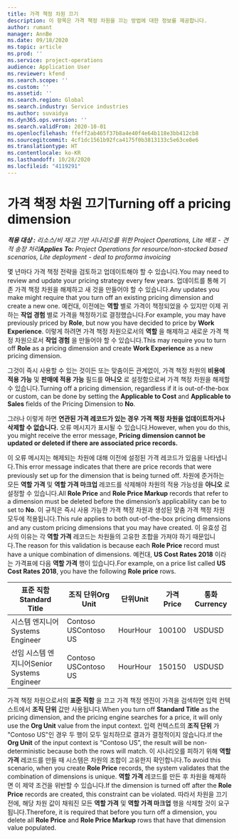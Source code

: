 ```yaml
---
title: 가격 책정 차원 끄기
description: 이 항목은 가격 책정 차원을 끄는 방법에 대한 정보를 제공합니다.
author: rumant
manager: AnnBe
ms.date: 09/18/2020
ms.topic: article
ms.prod: ''
ms.service: project-operations
audience: Application User
ms.reviewer: kfend
ms.search.scope: ''
ms.custom: ''
ms.assetid: ''
ms.search.region: Global
ms.search.industry: Service industries
ms.author: suvaidya
ms.dyn365.ops.version: ''
ms.search.validFrom: 2020-10-01
ms.openlocfilehash: ffeff2ab465f37b8a4e40f4e64b118e3bb412cb8
ms.sourcegitcommit: 4cf1dc1561b92fca4175f0b3813133c5e63ce8e6
ms.translationtype: HT
ms.contentlocale: ko-KR
ms.lasthandoff: 10/28/2020
ms.locfileid: "4119291"
---
```

# <a name="turning-off-a-pricing-dimension"></a><span data-ttu-id="b9065-103">가격 책정 차원 끄기</span><span class="sxs-lookup"><span data-stu-id="b9065-103">Turning off a pricing dimension</span></span>

<span data-ttu-id="b9065-104">_**적용 대상 :** 리소스/비 재고 기반 시나리오를 위한 Project Operations, Lite 배포 - 견적 송장 처리_</span><span class="sxs-lookup"><span data-stu-id="b9065-104">_**Applies To:** Project Operations for resource/non-stocked based scenarios, Lite deployment - deal to proforma invoicing_</span></span>

<span data-ttu-id="b9065-105">몇 년마다 가격 책정 전략을 검토하고 업데이트해야 할 수 있습니다.</span><span class="sxs-lookup"><span data-stu-id="b9065-105">You may need to review and update your pricing strategy every few years.</span></span> <span data-ttu-id="b9065-106">업데이트를 통해 기존 가격 책정 차원을 해제하고 새 것을 만들어야 할 수 있습니다.</span><span class="sxs-lookup"><span data-stu-id="b9065-106">Any updates you make might require that you turn off an existing pricing dimension and create a new one.</span></span> <span data-ttu-id="b9065-107">예컨대, 이전에는 **역할** 별로 가격이 책정되었을 수 있지만 이제 귀하는 **작업 경험** 별로 가격을 책정하기로 결정했습니다.</span><span class="sxs-lookup"><span data-stu-id="b9065-107">For example, you may have previously priced by **Role**, but now you have decided to price by **Work Experience**.</span></span> <span data-ttu-id="b9065-108">이렇게 하려면 가격 책정 차원으로서의 **역할** 을 해제하고 새로운 가격 책정 차원으로서 **작업 경험** 을 만들어야 할 수 있습니다.</span><span class="sxs-lookup"><span data-stu-id="b9065-108">This may require you to turn off **Role** as a pricing dimension and create **Work Experience** as a new pricing dimension.</span></span> 

<span data-ttu-id="b9065-109">그것이 즉시 사용할 수 있는 것이든 또는 맞춤이든 관계없이, 가격 책정 차원의 **비용에 적용 가능** 및 **판매에 적용 가능** 필드를 **아니오** 로 설정함으로써 가격 책정 차원을 해제할 수 있습니다.</span><span class="sxs-lookup"><span data-stu-id="b9065-109">Turning off a pricing dimension, regardless if it is out-of-the-box or custom, can be done by setting the **Applicable to Cost** and **Applicable to Sales** fields of the Pricing Dimension to **No**.</span></span>

<span data-ttu-id="b9065-110">그러나 이렇게 하면 **연관된 가격 레코드가 있는 경우 가격 책정 차원을 업데이트하거나 삭제할 수 없습니다.** 오류 메시지가 표시될 수 있습니다.</span><span class="sxs-lookup"><span data-stu-id="b9065-110">However, when you do this, you might receive the error message, **Pricing dimension cannot be updated or deleted if there are associated price records.**</span></span>

<span data-ttu-id="b9065-111">이 오류 메시지는 해제되는 차원에 대해 이전에 설정된 가격 레코드가 있음을 나타냅니다.</span><span class="sxs-lookup"><span data-stu-id="b9065-111">This error message indicates that there are price records that were previously set up for the dimension that is being turned off.</span></span> <span data-ttu-id="b9065-112">차원에 준거하는 모든 **역할 가격** 및 **역할 가격 마크업** 레코드를 삭제해야 차원의 적용 가능성을 **아니오** 로 설정할 수 있습니다.</span><span class="sxs-lookup"><span data-stu-id="b9065-112">All **Role Price** and **Role Price Markup** records that refer to a dimension must be deleted before the dimension’s applicability can be to set to **No**.</span></span> <span data-ttu-id="b9065-113">이 규칙은 즉시 사용 가능한 가격 책정 차원과 생성된 맞춤 가격 책정 차원 모두에 적용됩니다.</span><span class="sxs-lookup"><span data-stu-id="b9065-113">This rule applies to both out-of-the-box pricing dimensions and any custom pricing dimensions that you may have created.</span></span> <span data-ttu-id="b9065-114">이 유효성 검사의 이유는 각 **역할 가격** 레코드는 차원들의 고유한 조합을 가져야 하기 때문입니다.</span><span class="sxs-lookup"><span data-stu-id="b9065-114">The reason for this validation is because each **Role Price** record must have a unique combination of dimensions.</span></span> <span data-ttu-id="b9065-115">예컨대, **US Cost Rates 2018** 이라는 가격표에 다음 **역할 가격** 행이 있습니다.</span><span class="sxs-lookup"><span data-stu-id="b9065-115">For example, on a price list called **US Cost Rates 2018**, you have the following **Role price** rows.</span></span> 

| <span data-ttu-id="b9065-116">표준 직함</span><span class="sxs-lookup"><span data-stu-id="b9065-116">Standard Title</span></span>         | <span data-ttu-id="b9065-117">조직 단위</span><span class="sxs-lookup"><span data-stu-id="b9065-117">Org Unit</span></span>    |<span data-ttu-id="b9065-118">단위</span><span class="sxs-lookup"><span data-stu-id="b9065-118">Unit</span></span>   |<span data-ttu-id="b9065-119">가격</span><span class="sxs-lookup"><span data-stu-id="b9065-119">Price</span></span>  |<span data-ttu-id="b9065-120">통화</span><span class="sxs-lookup"><span data-stu-id="b9065-120">Currency</span></span>  |
| -----------------------|-------------|-------|-------|----------|
| <span data-ttu-id="b9065-121">시스템 엔지니어</span><span class="sxs-lookup"><span data-stu-id="b9065-121">Systems Engineer</span></span>|<span data-ttu-id="b9065-122">Contoso US</span><span class="sxs-lookup"><span data-stu-id="b9065-122">Contoso US</span></span>|<span data-ttu-id="b9065-123">Hour</span><span class="sxs-lookup"><span data-stu-id="b9065-123">Hour</span></span>| <span data-ttu-id="b9065-124">100</span><span class="sxs-lookup"><span data-stu-id="b9065-124">100</span></span>|<span data-ttu-id="b9065-125">USD</span><span class="sxs-lookup"><span data-stu-id="b9065-125">USD</span></span>|
| <span data-ttu-id="b9065-126">선임 시스템 엔지니어</span><span class="sxs-lookup"><span data-stu-id="b9065-126">Senior Systems Engineer</span></span>|<span data-ttu-id="b9065-127">Contoso US</span><span class="sxs-lookup"><span data-stu-id="b9065-127">Contoso US</span></span>|<span data-ttu-id="b9065-128">Hour</span><span class="sxs-lookup"><span data-stu-id="b9065-128">Hour</span></span>| <span data-ttu-id="b9065-129">150</span><span class="sxs-lookup"><span data-stu-id="b9065-129">150</span></span>| <span data-ttu-id="b9065-130">USD</span><span class="sxs-lookup"><span data-stu-id="b9065-130">USD</span></span>|


<span data-ttu-id="b9065-131">가격 책정 차원으로서의 **표준 직함** 을 끄고 가격 책정 엔진이 가격을 검색하면 입력 컨텍스트에서 **조직 단위** 값만 사용됩니다.</span><span class="sxs-lookup"><span data-stu-id="b9065-131">When you turn off **Standard Title** as the pricing dimension, and the pricing engine searches for a price, it will only use the **Org Unit** value from the input context.</span></span> <span data-ttu-id="b9065-132">입력 컨텍스트의 **조직 단위** 가 "Contoso US"인 경우 두 행이 모두 일치하므로 결과가 결정적이지 않습니다.</span><span class="sxs-lookup"><span data-stu-id="b9065-132">If the **Org Unit** of the input context is “Contoso US”, the result will be non-deterministic because both the rows will match.</span></span> <span data-ttu-id="b9065-133">이 시나리오를 피하기 위해 **역할 가격** 레코드를 만들 때 시스템은 차원의 조합이 고유한지 확인합니다.</span><span class="sxs-lookup"><span data-stu-id="b9065-133">To avoid this scenario, when you create **Role Price** records, the system validates that the combination of dimensions is unique.</span></span> <span data-ttu-id="b9065-134">**역할 가격** 레코드를 만든 후 차원을 해제하면 이 제약 조건을 위반할 수 있습니다.</span><span class="sxs-lookup"><span data-stu-id="b9065-134">If the dimension is turned off after the **Role Price** records are created, this constraint can be violated.</span></span> <span data-ttu-id="b9065-135">따라서 차원을 끄기 전에, 해당 차원 값이 채워진 모든 **역할 가격** 및 **역할 가격 마크업** 행을 삭제할 것이 요구됩니다.</span><span class="sxs-lookup"><span data-stu-id="b9065-135">Therefore, it is required that before you turn off a dimension, you delete all **Role Price** and **Role Price Markup** rows that have that dimension value populated.</span></span>
